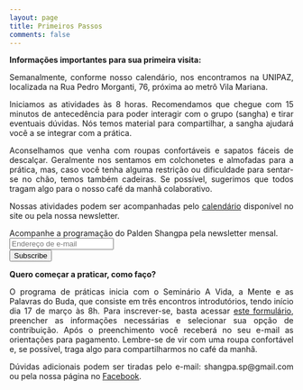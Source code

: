 ```yaml
---
layout: page
title: Primeiros Passos
comments: false
---
```


**Informações importantes para sua primeira visita:**


<p align="justify">   Semanalmente, conforme nosso calendário, nos encontramos na UNIPAZ, localizada na Rua Pedro Morganti, 76, próxima ao metrô Vila Mariana.</p>

<p align="justify">   Iniciamos as atividades às 8 horas. Recomendamos que chegue com 15 minutos de antecedência para poder interagir com o grupo (sangha) e tirar eventuais dúvidas. Nós temos material para compartilhar, a sangha ajudará você a se integrar com a prática. </p>

<p align="justify">   Aconselhamos que venha com roupas confortáveis e sapatos fáceis de descalçar. Geralmente nos sentamos em colchonetes e almofadas para a prática, mas, caso você tenha alguma restrição ou dificuldade para sentar-se no chão, temos também cadeiras. Se possível, sugerimos que todos tragam algo para o nosso café da manhã colaborativo.</p>

<p align="justify">   Nossas atividades podem ser acompanhadas pelo <a href="https://bolitto.github.io/shangpa/programacao">calendário</a> disponível no site ou pela nossa newsletter.</p>

<!-- Begin Mailchimp Signup Form -->
<link href="//cdn-images.mailchimp.com/embedcode/horizontal-slim-10_7.css" rel="stylesheet" type="text/css">
<div id="mc_embed_signup">
<form action="https://facebook.us20.list-manage.com/subscribe/post?u=4a7ee5987006432ad52e84c2e&amp;id=959dbeca19" method="post" id="mc-embedded-subscribe-form" name="mc-embedded-subscribe-form" class="validate" target="_blank" novalidate>
    <div id="mc_embed_signup_scroll">
	<label for="mce-EMAIL">Acompanhe a programação do Palden Shangpa pela newsletter mensal.</label>
	<input type="email" value="" name="EMAIL" class="email" id="mce-EMAIL" placeholder="Endereço de e-mail" required>
    <!-- real people should not fill this in and expect good things - do not remove this or risk form bot signups-->
    <div style="position: absolute; left: -5000px;" aria-hidden="true"><input type="text" name="b_4a7ee5987006432ad52e84c2e_959dbeca19" tabindex="-1" value=""></div>
    <div class="clear"><input type="submit" value="Subscribe" name="Inscreva-se" id="mc-embedded-subscribe" class="button"></div>
    </div>
</form>
</div>

<!--End mc_embed_signup-->

**Quero começar a praticar, como faço?**

<p align="justify">   O programa de práticas inicia com o Seminário A Vida, a Mente e as Palavras do Buda, que consiste em três encontros introdutórios, tendo início dia 17 de março às 8h. Para inscrever-se, basta acessar <a href="https://docs.google.com/forms/u/2/d/1c86enlULarrhw2o-H5PPOj9oQvSWzGKrKiGd8lpJxDI/edit?usp=drive_web">este formulário</a>, preencher as informações necessárias e selecionar sua opção de contribuição. Após o preenchimento você receberá no seu e-mail as orientações para pagamento. Lembre-se de vir com uma roupa confortável e, se possível, traga algo para compartilharmos no café da manhã.</p>

<p align="justify">   Dúvidas adicionais podem ser tiradas pelo e-mail: shangpa.sp@gmail.com ou pela nossa página no <a href="https://www.facebook.com/PaldenShangpa/">Facebook</a>.</p>
